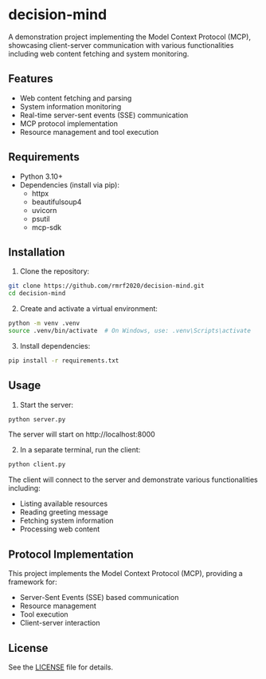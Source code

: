 # decision-mind

A demonstration project implementing the Model Context Protocol (MCP), showcasing client-server communication with various functionalities including web content fetching and system monitoring.

## Features

- Web content fetching and parsing
- System information monitoring
- Real-time server-sent events (SSE) communication
- MCP protocol implementation
- Resource management and tool execution

## Requirements

- Python 3.10+
- Dependencies (install via pip):
  - httpx
  - beautifulsoup4
  - uvicorn
  - psutil
  - mcp-sdk

## Installation

1. Clone the repository:
```bash
git clone https://github.com/rmrf2020/decision-mind.git
cd decision-mind
```

2. Create and activate a virtual environment:
```bash
python -m venv .venv
source .venv/bin/activate  # On Windows, use: .venv\Scripts\activate
```

3. Install dependencies:
```bash
pip install -r requirements.txt
```

## Usage

1. Start the server:
```bash
python server.py
```
The server will start on http://localhost:8000

2. In a separate terminal, run the client:
```bash
python client.py
```

The client will connect to the server and demonstrate various functionalities including:
- Listing available resources
- Reading greeting message
- Fetching system information
- Processing web content

## Protocol Implementation

This project implements the Model Context Protocol (MCP), providing a framework for:
- Server-Sent Events (SSE) based communication
- Resource management
- Tool execution
- Client-server interaction

## License

See the [LICENSE](LICENSE) file for details.
